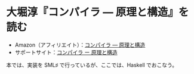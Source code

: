 # 大堀淳『コンパイラ — 原理と構造』を読む


- Amazon（アフィリエイト）：[コンパイラ — 原理と構造](https://amzn.to/3j5ZwI6)
- サポートサイト：[コンパイラ ー 原理と構造](https://atsushiohori.github.io/ja/texts/compiler/)

本では、実装を $\text{SML♯}$ で行っているが、ここでは、$\text{Haskell}$ でおこなう。
